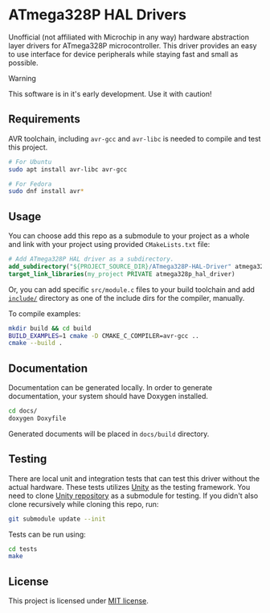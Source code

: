 # ATmega328P HAL Drivers

Unofficial (not affiliated with Microchip in any way) hardware abstraction layer
drivers for ATmega328P microcontroller. This driver provides an easy to use
interface for device peripherals while staying fast and small as possible.

> [!WARNING]
>
> This software is in it's early development. Use it with caution!

## Requirements

AVR toolchain, including `avr-gcc` and `avr-libc` is needed to compile and test
this project.

```sh
# For Ubuntu
sudo apt install avr-libc avr-gcc

# For Fedora
sudo dnf install avr*
```

## Usage

You can choose add this repo as a submodule to your project as a whole and link
with your project using provided `CMakeLists.txt` file:

```cmake
# Add ATmega328P HAL driver as a subdirectory.
add_subdirectory("${PROJECT_SOURCE_DIR}/ATmega328P-HAL-Driver" atmega328p_hal_build)
target_link_libraries(my_project PRIVATE atmega328p_hal_driver)
```

Or, you can add specific `src/module.c` files to your build toolchain and add
[`include/`](include/) directory as one of the include dirs for the compiler,
manually.

To compile examples:

```sh
mkdir build && cd build
BUILD_EXAMPLES=1 cmake -D CMAKE_C_COMPILER=avr-gcc ..
cmake --build .
```

## Documentation

Documentation can be generated locally. In order to generate documentation, your
system should have Doxygen installed.

```sh
cd docs/
doxygen Doxyfile
```

Generated documents will be placed in `docs/build` directory.

## Testing

There are local unit and integration tests that can test this driver without the
actual hardware. These tests utilizes [Unity](https://www.throwtheswitch.org/unity)
as the testing framework. You need to clone [Unity repository](https://github.com/ThrowTheSwitch/Unity)
as a submodule for testing. If you didn't also clone recursively while cloning
this repo, run:

```sh
git submodule update --init
```

Tests can be run using:

```sh
cd tests
make
```

## License

This project is licensed under [MIT license](LICENSE).

